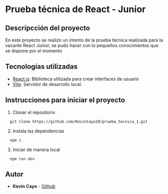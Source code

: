 # Prueba técnica de React - Junior

## Descripcción del proyecto

En este proyecto se realizo un intento de la prueba técnica realizada para la vacante React Junior, se pudo hacer con lo pequeños conocimientos que se dispone por el momento

## Tecnologías utilizadas

- [React.js](https://react.dev/): Biblioteca utilizada para crear interfaces de usuario
- [Vite](https://vite.dev/): Servidor de desarrollo local.

## Instrucciones para iniciar el proyecto

1. Clonar el repositorio

```
  git clone https://github.com/KevinCayo10/prueba_tecnica_1.git
```

2. Instala las dependencias

```
  npm i
```

3. Iniciar de manera local

```
  npm run dev
```

## Autor

- **Kevin Cayo** - [Github](https://github.com/KevinCayo10)
